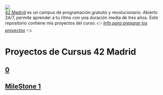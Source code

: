 
![](documentation/logo2.jpg)   
[42 Madrid](https://www.42madrid.com/) es un campus de programación gratuito y revolucionario. Abierto 24/7, permite aprender a tu ritmo con una duración media de tres años. Este repositorio contiene mis proyectos del curso.
👉 [*Info para preparar los proyectos*](documentation/) 👈

# Proyectos de Cursus 42 Madrid



## [0](0)
## [MileStone 1](milestone_1)



